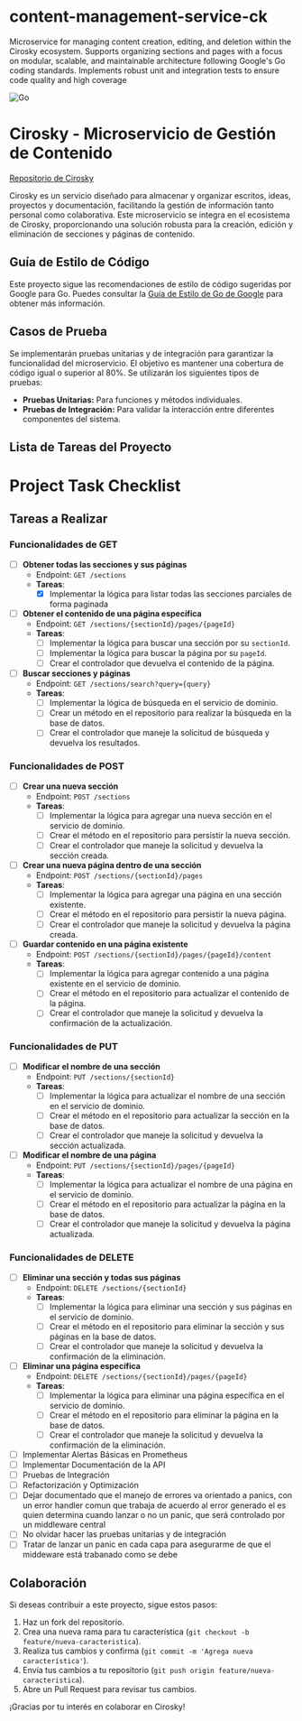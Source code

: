 # content-management-service-ck
Microservice for managing content creation, editing, and deletion within the Cirosky ecosystem. Supports organizing sections and pages with a focus on modular, scalable, and maintainable architecture following Google's Go coding standards. Implements robust unit and integration tests to ensure code quality and high coverage

![Go](https://img.shields.io/badge/Go-1.23-blue?logo=go)


# Cirosky - Microservicio de Gestión de Contenido

[Repositorio de Cirosky](https://github.com/mrthoabby/cirosky)

Cirosky es un servicio diseñado para almacenar y organizar escritos, ideas, proyectos y documentación, facilitando la gestión de información tanto personal como colaborativa. Este microservicio se integra en el ecosistema de Cirosky, proporcionando una solución robusta para la creación, edición y eliminación de secciones y páginas de contenido.

## Guía de Estilo de Código

Este proyecto sigue las recomendaciones de estilo de código sugeridas por Google para Go. Puedes consultar la [Guía de Estilo de Go de Google](https://google.github.io/styleguide/go/decisions#naming) para obtener más información.

## Casos de Prueba

Se implementarán pruebas unitarias y de integración para garantizar la funcionalidad del microservicio. El objetivo es mantener una cobertura de código igual o superior al 80%. Se utilizarán los siguientes tipos de pruebas:

- **Pruebas Unitarias:** Para funciones y métodos individuales.
- **Pruebas de Integración:** Para validar la interacción entre diferentes componentes del sistema.

## Lista de Tareas del Proyecto

# Project Task Checklist

## Tareas a Realizar

### Funcionalidades de **GET**

- [ ] **Obtener todas las secciones y sus páginas**
  - Endpoint: `GET /sections`
  - **Tareas**:
    - [x] Implementar la lógica para listar todas las secciones parciales de forma paginada

- [ ] **Obtener el contenido de una página específica**
  - Endpoint: `GET /sections/{sectionId}/pages/{pageId}`
  - **Tareas**:
    - [ ] Implementar la lógica para buscar una sección por su `sectionId`.
    - [ ] Implementar la lógica para buscar la página por su `pageId`.
    - [ ] Crear el controlador que devuelva el contenido de la página.

- [ ] **Buscar secciones y páginas**
  - Endpoint: `GET /sections/search?query={query}`
  - **Tareas**:
    - [ ] Implementar la lógica de búsqueda en el servicio de dominio.
    - [ ] Crear un método en el repositorio para realizar la búsqueda en la base de datos.
    - [ ] Crear el controlador que maneje la solicitud de búsqueda y devuelva los resultados.

### Funcionalidades de **POST**

- [ ] **Crear una nueva sección**
  - Endpoint: `POST /sections`
  - **Tareas**:
    - [ ] Implementar la lógica para agregar una nueva sección en el servicio de dominio.
    - [ ] Crear el método en el repositorio para persistir la nueva sección.
    - [ ] Crear el controlador que maneje la solicitud y devuelva la sección creada.

- [ ] **Crear una nueva página dentro de una sección**
  - Endpoint: `POST /sections/{sectionId}/pages`
  - **Tareas**:
    - [ ] Implementar la lógica para agregar una página en una sección existente.
    - [ ] Crear el método en el repositorio para persistir la nueva página.
    - [ ] Crear el controlador que maneje la solicitud y devuelva la página creada.

- [ ] **Guardar contenido en una página existente**
  - Endpoint: `POST /sections/{sectionId}/pages/{pageId}/content`
  - **Tareas**:
    - [ ] Implementar la lógica para agregar contenido a una página existente en el servicio de dominio.
    - [ ] Crear el método en el repositorio para actualizar el contenido de la página.
    - [ ] Crear el controlador que maneje la solicitud y devuelva la confirmación de la actualización.

### Funcionalidades de **PUT**

- [ ] **Modificar el nombre de una sección**
  - Endpoint: `PUT /sections/{sectionId}`
  - **Tareas**:
    - [ ] Implementar la lógica para actualizar el nombre de una sección en el servicio de dominio.
    - [ ] Crear el método en el repositorio para actualizar la sección en la base de datos.
    - [ ] Crear el controlador que maneje la solicitud y devuelva la sección actualizada.

- [ ] **Modificar el nombre de una página**
  - Endpoint: `PUT /sections/{sectionId}/pages/{pageId}`
  - **Tareas**:
    - [ ] Implementar la lógica para actualizar el nombre de una página en el servicio de dominio.
    - [ ] Crear el método en el repositorio para actualizar la página en la base de datos.
    - [ ] Crear el controlador que maneje la solicitud y devuelva la página actualizada.

### Funcionalidades de **DELETE**

- [ ] **Eliminar una sección y todas sus páginas**
  - Endpoint: `DELETE /sections/{sectionId}`
  - **Tareas**:
    - [ ] Implementar la lógica para eliminar una sección y sus páginas en el servicio de dominio.
    - [ ] Crear el método en el repositorio para eliminar la sección y sus páginas en la base de datos.
    - [ ] Crear el controlador que maneje la solicitud y devuelva la confirmación de la eliminación.

- [ ] **Eliminar una página específica**
  - Endpoint: `DELETE /sections/{sectionId}/pages/{pageId}`
  - **Tareas**:
    - [ ] Implementar la lógica para eliminar una página específica en el servicio de dominio.
    - [ ] Crear el método en el repositorio para eliminar la página en la base de datos.
    - [ ] Crear el controlador que maneje la solicitud y devuelva la confirmación de la eliminación.

- [ ] Implementar Alertas Básicas en Prometheus
- [ ] Implementar Documentación de la API
- [ ] Pruebas de Integración
- [ ] Refactorización y Optimización
- [ ] Dejar documentado que el manejo de errores va orientado a panics, con un error handler comun que trabaja de acuerdo al error generado el es quien determina cuando lanzar o no un panic, que será controlado por un middleware central
- [ ] No olvidar hacer las pruebas unitarias y de integración
- [ ] Tratar de lanzar un panic en cada capa para asegurarme de que el middeware está trabanado como se debe
## Colaboración

Si deseas contribuir a este proyecto, sigue estos pasos:

1. Haz un fork del repositorio.
2. Crea una nueva rama para tu característica (`git checkout -b feature/nueva-caracteristica`).
3. Realiza tus cambios y confirma (`git commit -m 'Agrega nueva característica'`).
4. Envía tus cambios a tu repositorio (`git push origin feature/nueva-caracteristica`).
5. Abre un Pull Request para revisar tus cambios.

¡Gracias por tu interés en colaborar en Cirosky!

